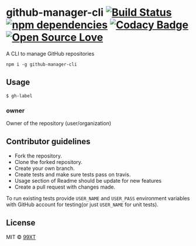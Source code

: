 # github-manager-cli [![Build Status](https://travis-ci.org/99xt/github-manager-cli.svg?branch=master)](https://travis-ci.org/99xt/github-manager-cli) [![npm dependencies](https://david-dm.org/99xt/github-manager-cli.svg)](https://david-dm.org/99xt/github-manager-cli.svg) [![Codacy Badge](https://api.codacy.com/project/badge/Grade/33e92f8ba07748a987da853e90aa3f55)](https://www.codacy.com/app/99xt/github-manager-cli?utm_source=github.com&amp;utm_medium=referral&amp;utm_content=99xt/github-manager-cli&amp;utm_campaign=Badge_Grade) [![Open Source Love](https://badges.frapsoft.com/os/mit/mit.svg?v=102)](https://github.com/ellerbrock/open-source-badge/)

A CLI to manage GitHub repositories

```
npm i -g github-manager-cli
```

## Usage

```
$ gh-label
```

### owner

Owner of the repository (user/organization)

## Contributor guidelines

- Fork the repository.
- Clone the forked repository.
- Create your own branch.
- Create tests and make sure tests pass on travis.
- Usage section of Readme should be update for new features
- Create a pull request with changes made.

To run existing tests provide `USER_NAME` and `USER_PASS` environment variables with GitHub account for testing(or just `USER_NAME` for unit tests).

## License

MIT © [99XT](https://github.com/99xt)
